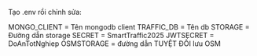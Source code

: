 Tạo .env rồi chỉnh sửa:

MONGO_CLIENT = Tên mongodb client
TRAFFIC_DB = Tên db
STORAGE = Đường dẫn storage
SECRET = SmartTraffic2025
JWTSECRET = DoAnTotNghiep
OSMSTORAGE = đường dẫn TUYỆT ĐỐI lưu OSM